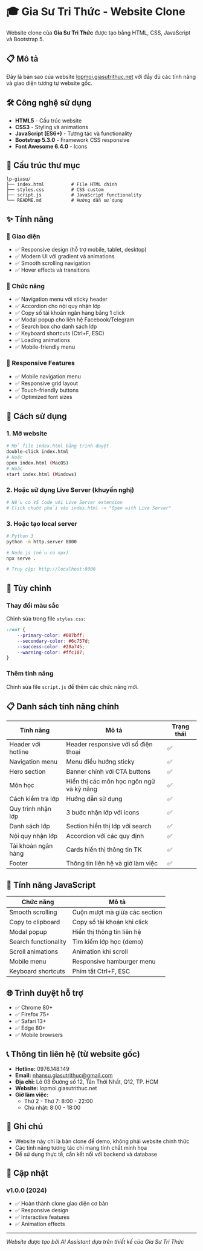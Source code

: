 # 🎓 Gia Sư Tri Thức - Website Clone

Website clone của **Gia Sư Tri Thức** được tạo bằng HTML, CSS, JavaScript và Bootstrap 5.

## 📋 Mô tả

Đây là bản sao của website [lopmoi.giasutrithuc.net](https://lopmoi.giasutrithuc.net/) với đầy đủ các tính năng và giao diện tương tự website gốc.

## 🛠️ Công nghệ sử dụng

- **HTML5** - Cấu trúc website
- **CSS3** - Styling và animations
- **JavaScript (ES6+)** - Tương tác và functionality
- **Bootstrap 5.3.0** - Framework CSS responsive
- **Font Awesome 6.4.0** - Icons

## 📁 Cấu trúc thư mục

```
lp-giasu/
├── index.html          # File HTML chính
├── styles.css          # CSS custom
├── script.js           # JavaScript functionality
└── README.md           # Hướng dẫn sử dụng
```

## ✨ Tính năng

### 🎯 Giao diện
- ✅ Responsive design (hỗ trợ mobile, tablet, desktop)
- ✅ Modern UI với gradient và animations
- ✅ Smooth scrolling navigation
- ✅ Hover effects và transitions

### 🔧 Chức năng
- ✅ Navigation menu với sticky header
- ✅ Accordion cho nội quy nhận lớp
- ✅ Copy số tài khoản ngân hàng bằng 1 click
- ✅ Modal popup cho liên hệ Facebook/Telegram
- ✅ Search box cho danh sách lớp
- ✅ Keyboard shortcuts (Ctrl+F, ESC)
- ✅ Loading animations
- ✅ Mobile-friendly menu

### 📱 Responsive Features
- ✅ Mobile navigation menu
- ✅ Responsive grid layout
- ✅ Touch-friendly buttons
- ✅ Optimized font sizes

## 🚀 Cách sử dụng

### 1. Mở website
```bash
# Mở file index.html bằng trình duyệt
double-click index.html
# Hoặc
open index.html (MacOS)
# Hoặc
start index.html (Windows)
```

### 2. Hoặc sử dụng Live Server (khuyến nghị)
```bash
# Nếu có VS Code với Live Server extension
# Click chuột phải vào index.html -> "Open with Live Server"
```

### 3. Hoặc tạo local server
```bash
# Python 3
python -m http.server 8000

# Node.js (nếu có npx)
npx serve .

# Truy cập: http://localhost:8000
```

## 🎨 Tùy chỉnh

### Thay đổi màu sắc
Chỉnh sửa trong file `styles.css`:
```css
:root {
    --primary-color: #007bff;
    --secondary-color: #6c757d;
    --success-color: #28a745;
    --warning-color: #ffc107;
}
```

### Thêm tính năng
Chỉnh sửa file `script.js` để thêm các chức năng mới.

## 📋 Danh sách tính năng chính

| Tính năng | Mô tả | Trạng thái |
|-----------|-------|------------|
| Header với hotline | Header responsive với số điện thoại | ✅ |
| Navigation menu | Menu điều hướng sticky | ✅ |
| Hero section | Banner chính với CTA buttons | ✅ |
| Môn học | Hiển thị các môn học ngôn ngữ và kỹ năng | ✅ |
| Cách kiểm tra lớp | Hướng dẫn sử dụng | ✅ |
| Quy trình nhận lớp | 3 bước nhận lớp với icons | ✅ |
| Danh sách lớp | Section hiển thị lớp với search | ✅ |
| Nội quy nhận lớp | Accordion với các quy định | ✅ |
| Tài khoản ngân hàng | Cards hiển thị thông tin TK | ✅ |
| Footer | Thông tin liên hệ và giờ làm việc | ✅ |

## 🔧 Tính năng JavaScript

| Chức năng | Mô tả |
|-----------|-------|
| Smooth scrolling | Cuộn mượt mà giữa các section |
| Copy to clipboard | Copy số tài khoản khi click |
| Modal popup | Hiển thị thông tin liên hệ |
| Search functionality | Tìm kiếm lớp học (demo) |
| Scroll animations | Animation khi scroll |
| Mobile menu | Responsive hamburger menu |
| Keyboard shortcuts | Phím tắt Ctrl+F, ESC |

## 🌐 Trình duyệt hỗ trợ

- ✅ Chrome 80+
- ✅ Firefox 75+
- ✅ Safari 13+
- ✅ Edge 80+
- ✅ Mobile browsers

## 📞 Thông tin liên hệ (từ website gốc)

- **Hotline:** 0976.148.149
- **Email:** nhansu.giasutrithuc@gmail.com
- **Địa chỉ:** Lô 03 Đường số 12, Tân Thới Nhất, Q12, TP. HCM
- **Website:** lopmoi.giasutrithuc.net
- **Giờ làm việc:** 
  - Thứ 2 - Thứ 7: 8:00 - 22:00
  - Chủ nhật: 8:00 - 18:00

## 📝 Ghi chú

- Website này chỉ là bản clone để demo, không phải website chính thức
- Các tính năng tương tác chỉ mang tính chất minh họa
- Để sử dụng thực tế, cần kết nối với backend và database

## 🔄 Cập nhật

### v1.0.0 (2024)
- ✅ Hoàn thành clone giao diện cơ bản
- ✅ Responsive design
- ✅ Interactive features
- ✅ Animation effects

---

*Website được tạo bởi AI Assistant dựa trên thiết kế của Gia Sư Tri Thức* 